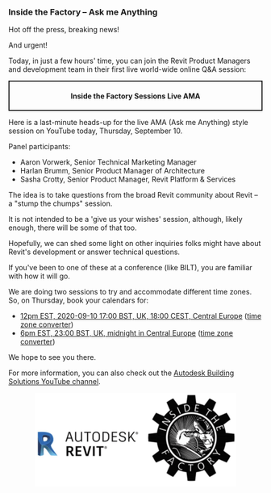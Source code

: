 <head>
<meta http-equiv="Content-Type" content="text/html; charset=utf-8">
<link rel="stylesheet" type="text/css" href="bc.css">
<script src="https://cdn.rawgit.com/google/code-prettify/master/loader/run_prettify.js" type="text/javascript"></script>
</head>

<!---

twitter:

 the #RevitAPI @AutodeskForge @AutodeskRevit #bim #DynamoBim #ForgeDevCon

Here is a last-minute heads-up for the first online Inside the Factory live AMA (Ask me Anything) style session today, Thursday, September 10, with Aaron Vorwerk, Senior Technical Marketing Manager, Harlan Brumm, Senior Product Manager of Architecture and Sasha Crotty, Senior Product Manager, Revit Platform & Services...

linkedin:


#bim #DynamoBim #ForgeDevCon #Revit #API #IFC #SDK #AI #VisualStudio #Autodesk #AEC #adsk

the [Revit API discussion forum](http://forums.autodesk.com/t5/revit-api-forum/bd-p/160) thread

<center>
<img src="img/" alt="" title="" width="600"/>
<p style="font-size: 80%; font-style:italic"></p>
</center>

-->

### Inside the Factory &ndash; Ask me Anything

Hot off the press, breaking news!

And urgent!

Today, in just a few hours' time, you can join the Revit Product Managers and development team in their first live world-wide online Q&amp;A session:

<center>
<div style="border-style:solid; border-width:2px 2px 2px 2px">
<a name="2"></a><h4 style="font-weight: bold">Inside the Factory Sessions Live AMA</h4>
</div>
</center>

Here is a last-minute heads-up for the live AMA (Ask me Anything) style session on YouTube today, Thursday, September 10.

Panel participants:

- Aaron Vorwerk, Senior Technical Marketing Manager
- Harlan Brumm, Senior Product Manager of Architecture
- Sasha Crotty, Senior Product Manager, Revit Platform & Services

The idea is to take questions from the broad Revit community about Revit &ndash; a "stump the chumps" session.

It is not intended to be a 'give us your wishes' session, although, likely enough, there will be some of that too.

Hopefully, we can shed some light on other inquiries folks might have about Revit's development or answer technical questions.

If you've been to one of these at a conference (like BILT), you are familiar with how it will go.

We are doing two sessions to try and accommodate different time zones. So, on Thursday, book your calendars for:

- [12pm EST, 2020-09-10 17:00 BST, UK, 18:00 CEST, Central Europe](https://www.youtube.com/watch?v=H60Y2e9xf5c) ([time zone converter](https://www.worldtimebuddy.com/est-to-cet-converter?qm=1&lid=5,12,2643743&h=5&date=2020-9-10&sln=12-13))
- [6pm EST, 23:00 BST, UK, midnight in Central Europe](https://youtu.be/Uk2l4rKomtM) ([time zone converter](https://www.worldtimebuddy.com/est-to-cet-converter?qm=1&lid=5,12,2643743&h=5&date=2020-9-10&sln=18-19))

We hope to see you there.

For more information, you can also check out
the [Autodesk Building Solutions YouTube channel](https://www.youtube.com/autodeskbuildingsolutions).

<center>

<img src="img/inside_the_factory.png" alt="Inside the factory" title="Inside the factory" width="400"/> <!-- 400 -->
</center>


